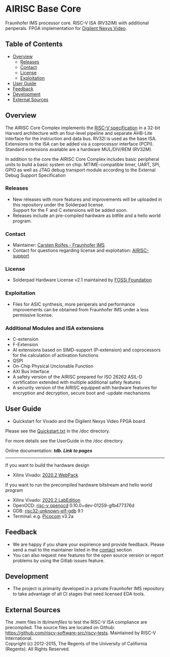 # AIRISC Base Core
Fraunhofer IMS processor core. RISC-V ISA (RV32IM) with additional periperals. FPGA implementation for [Digilent Nexys Video](https://digilent.com/reference/programmable-logic/nexys-video/start).

## Table of Contents
- [Overview](#overview)
  - [Releases](#releases)
  - [Contact](#contact)
  - [License](#license)
  - [Exploitation](#exploitation)
- [User Guide](#user-guide)
- [Feedback](#feedback)
- [Development](#development)
- [External Sources](#external-sources)

## Overview
The AIRISC Core Complex implements the [RISC-V specification](https://riscv.org/technical/specifications/) in a 32-bit Harvard architecture with an four-level pipeline and separate AHB-Lite interface for the instruction and data bus. RV32I is used as the base ISA. Extensions to the ISA can be added via a coprocessor interface (PCPI). Standard extensions available are a hardware MUL/DIV/REM (RV32M).

In addition to the core the AIRISC Core Complex includes basic peripheral units to build a basic system on chip: MTIME-compatible timer, UART, SPI, GPIO as well as JTAG debug transport module according to the External Debug Support Specification

### Releases
- New releases with more features and improvements will be uploaded in this repository under the Solderpad license.  
Support for the F and C extensions will be added soon.
- Releases include an pre-compiled hardware as bitfile and a hello world program.

### Contact
- Maintainer: [Carsten Rolfes - Fraunhofer IMS](mailto:carsten.rolfes@ims.fraunhofer.de) 
- Contact for questions regarding license and exploitation: [AIRISC-support](mailto:airisc@ims.fraunhofer.de)

### License
- Solderpad Hardware License v2.1 maintained by [FOSSi Foundation](http://solderpad.org/)

### Exploitation
- Files for ASIC synthesis, more periperals and performance improvements can be obtained from Fraunhofer IMS under a less permissive license.

### Additional Modules and ISA extensions
- C-extension 
- F-Extension
- AI extensions based on SIMD-support (P-extension) and coprocessors for the calculation of activation functions
- QSPI
- On-Chip Physical Unclonable Function
- AXI Bus Interface
- A safety version of the AIRISC prepared for ISO 26262 ASIL-D certification extended with multiple additional safety features
- A security version of the AIRISC equipped with hardware features for encryption and decryption, secure boot and -update mechanisms


## User Guide
- Quickstart for Vivado and the Digilent Nexys Video FPGA board

Please see the [Quickstart.txt](./doc/Quickstart.txt) in the /doc directory.

For more details see the UserGuide in the /doc directory.

Online documentation: _**tdb. Link to pages**_

-------------------------------------------------------------

If you want to build the hardware design
- Xilinx Vivado: [2020.2 WebPack](https://www.xilinx.com/support/download/index.html/content/xilinx/en/downloadNav/vivado-design-tools/archive.html)

If you want to run the precompiled hardware bitstream and hello world program 
- Xilinx Vivado: [2020.2 LabEdition](https://www.xilinx.com/support/download/index.html/content/xilinx/en/downloadNav/vivado-design-tools/archive.html)
- OpenOCD: [risc-v openocd](https://github.com/riscv/riscv-openocd) 0.10.0+dev-01259-gfb477376d
- GDB: [risc32-unknown-elf-gdb](https://github.com/riscv/riscv-gnu-toolchain) 9.1
- Terminal:  e.g. [Picocom](https://github.com/npat-efault/picocom) v3.2a 

## Feedback
- We are happy if you share your expirience and provide feedback. Please send a mail to the maintainer listed in the [contact](#contact) section
- You can also request new features for the open source version or report problems by using the Gitlab issues feature.

## Development
- The project is primarily developed in a private Fraunhofer IMS repository to take advantage of all CI stages that need licensed EDA tools.

## External Sources
The .mem files in _tb/memfiles_ to test the RISC-V ISA compliance are precompiled. The source files are located on Github: https://github.com/riscv-software-src/riscv-tests. Maintained by RISC-V International.  
Copyright (c) 2012-2015, The Regents of the University of California (Regents).
All Rights Reserved.

